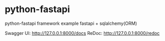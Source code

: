 # python-fastapi
python-fastapi framework example
fastapi + sqlalchemy(ORM)

Swagger UI: http://127.0.0.1:8000/docs
ReDoc: http://127.0.0.1:8000/redoc
